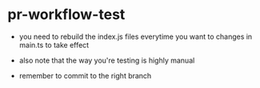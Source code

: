 # pr-workflow-test

- you need to rebuild the index.js files everytime you want to changes in main.ts to take effect

- also note that the way you're testing is highly manual 

- remember to commit to the right branch 

<!-- # todo standardizing between index.js and main.ts? -->